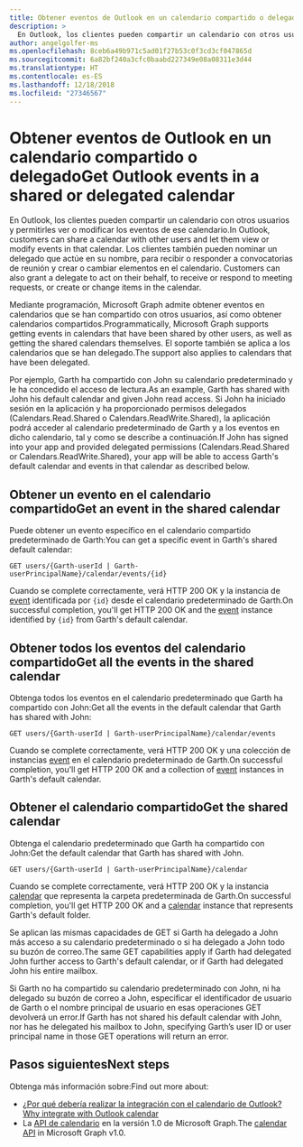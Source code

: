 ```yaml
---
title: Obtener eventos de Outlook en un calendario compartido o delegado
description: >
  En Outlook, los clientes pueden compartir un calendario con otros usuarios y permitirles ver o modificar los eventos de ese calendario. Los clientes también pueden nominar un delegado que actúe en su nombre, para recibir o responder a convocatorias de reunión y crear o cambiar elementos en el calendario.
author: angelgolfer-ms
ms.openlocfilehash: 8ceb6a49b971c5ad01f27b53c0f3cd3cf047865d
ms.sourcegitcommit: 6a82bf240a3cfc0baabd227349e08a08311e3d44
ms.translationtype: HT
ms.contentlocale: es-ES
ms.lasthandoff: 12/18/2018
ms.locfileid: "27346567"
---
```

# <a name="get-outlook-events-in-a-shared-or-delegated-calendar"></a><span data-ttu-id="7d3d6-104">Obtener eventos de Outlook en un calendario compartido o delegado</span><span class="sxs-lookup"><span data-stu-id="7d3d6-104">Get Outlook events in a shared or delegated calendar</span></span>

<span data-ttu-id="7d3d6-105">En Outlook, los clientes pueden compartir un calendario con otros usuarios y permitirles ver o modificar los eventos de ese calendario.</span><span class="sxs-lookup"><span data-stu-id="7d3d6-105">In Outlook, customers can share a calendar with other users and let them view or modify events in that calendar.</span></span> <span data-ttu-id="7d3d6-106">Los clientes también pueden nominar un delegado que actúe en su nombre, para recibir o responder a convocatorias de reunión y crear o cambiar elementos en el calendario.
</span><span class="sxs-lookup"><span data-stu-id="7d3d6-106">Customers can also grant a delegate to act on their  behalf, to receive or respond to meeting requests, or create or change items in the calendar.</span></span>

<span data-ttu-id="7d3d6-107">Mediante programación, Microsoft Graph admite obtener eventos en calendarios que se han compartido con otros usuarios, así como obtener calendarios compartidos.</span><span class="sxs-lookup"><span data-stu-id="7d3d6-107">Programmatically, Microsoft Graph supports getting events in calendars that have been shared by other users, as well as getting the shared calendars themselves.</span></span> <span data-ttu-id="7d3d6-108">El soporte también se aplica a los calendarios que se han delegado.</span><span class="sxs-lookup"><span data-stu-id="7d3d6-108">The support also applies to calendars that have been delegated.</span></span>

<span data-ttu-id="7d3d6-109">Por ejemplo, Garth ha compartido con John su calendario predeterminado y le ha concedido el acceso de lectura.</span><span class="sxs-lookup"><span data-stu-id="7d3d6-109">As an example, Garth has shared with John his default calendar and given John read access.</span></span> <span data-ttu-id="7d3d6-110">Si John ha iniciado sesión en la aplicación y ha proporcionado permisos delegados (Calendars.Read.Shared o Calendars.ReadWrite.Shared), la aplicación podrá acceder al calendario predeterminado de Garth y a los eventos en dicho calendario, tal y como se describe a continuación.</span><span class="sxs-lookup"><span data-stu-id="7d3d6-110">If John has signed into your app and provided delegated permissions (Calendars.Read.Shared or Calendars.ReadWrite.Shared), your app will be able to access Garth's default calendar and events in that calendar as described below.</span></span>

## <a name="get-an-event-in-the-shared-calendar"></a><span data-ttu-id="7d3d6-111">Obtener un evento en el calendario compartido</span><span class="sxs-lookup"><span data-stu-id="7d3d6-111">Get an event in the shared calendar</span></span>

<span data-ttu-id="7d3d6-112">Puede obtener un evento específico en el calendario compartido predeterminado de Garth:</span><span class="sxs-lookup"><span data-stu-id="7d3d6-112">You can get a specific event in Garth's shared default calendar:</span></span>

<!-- { "blockType": "ignored" } -->
```http
GET users/{Garth-userId | Garth-userPrincipalName}/calendar/events/{id}
```

<span data-ttu-id="7d3d6-113">Cuando se complete correctamente, verá HTTP 200 OK y la instancia de [event](/graph/api/resources/event?view=graph-rest-1.0) identificada por `{id}` desde el calendario predeterminado de Garth.</span><span class="sxs-lookup"><span data-stu-id="7d3d6-113">On successful completion, you'll get HTTP 200 OK and the [event](/graph/api/resources/event?view=graph-rest-1.0) instance identified by `{id}` from Garth's default calendar.</span></span>

## <a name="get-all-the-events-in-the-shared-calendar"></a><span data-ttu-id="7d3d6-114">Obtener todos los eventos del calendario compartido</span><span class="sxs-lookup"><span data-stu-id="7d3d6-114">Get all the events in the shared calendar</span></span>

<span data-ttu-id="7d3d6-115">Obtenga todos los eventos en el calendario predeterminado que Garth ha compartido con John:</span><span class="sxs-lookup"><span data-stu-id="7d3d6-115">Get all the events in the default calendar that Garth has shared with John:</span></span>

<!-- { "blockType": "ignored" } -->
```http
GET users/{Garth-userId | Garth-userPrincipalName}/calendar/events
```

<span data-ttu-id="7d3d6-116">Cuando se complete correctamente, verá HTTP 200 OK y una colección de instancias [event](/graph/api/resources/event?view=graph-rest-1.0) en el calendario predeterminado de Garth.</span><span class="sxs-lookup"><span data-stu-id="7d3d6-116">On successful completion, you'll get HTTP 200 OK and a collection of [event](/graph/api/resources/event?view=graph-rest-1.0) instances in Garth's default calendar.</span></span>

## <a name="get-the-shared-calendar"></a><span data-ttu-id="7d3d6-117">Obtener el calendario compartido</span><span class="sxs-lookup"><span data-stu-id="7d3d6-117">Get the shared calendar</span></span>

<span data-ttu-id="7d3d6-118">Obtenga el calendario predeterminado que Garth ha compartido con John:</span><span class="sxs-lookup"><span data-stu-id="7d3d6-118">Get the default calendar that Garth has shared with John.</span></span>

<!-- { "blockType": "ignored" } -->
```http
GET users/{Garth-userId | Garth-userPrincipalName}/calendar
```

<span data-ttu-id="7d3d6-119">Cuando se complete correctamente, verá HTTP 200 OK y la instancia [calendar](/graph/api/resources/calendar?view=graph-rest-1.0) que representa la carpeta predeterminada de Garth.</span><span class="sxs-lookup"><span data-stu-id="7d3d6-119">On successful completion, you'll get HTTP 200 OK and a [calendar](/graph/api/resources/calendar?view=graph-rest-1.0) instance that represents Garth's default folder.</span></span>

<span data-ttu-id="7d3d6-120">Se aplican las mismas capacidades de GET si Garth ha delegado a John más acceso a su calendario predeterminado o si ha delegado a John todo su buzón de correo.</span><span class="sxs-lookup"><span data-stu-id="7d3d6-120">The same GET capabilities apply if Garth had delegated John further access to Garth's default calendar, or if Garth had delegated John his entire mailbox.</span></span>

<span data-ttu-id="7d3d6-121">Si Garth no ha compartido su calendario predeterminado con John, ni ha delegado su buzón de correo a John, especificar el identificador de usuario de Garth o el nombre principal de usuario en esas operaciones GET devolverá un error.</span><span class="sxs-lookup"><span data-stu-id="7d3d6-121">If Garth has not shared his default calendar with John, nor has he delegated his mailbox to John, specifying Garth’s user ID or user principal name in those GET operations will return an error.</span></span> 


## <a name="next-steps"></a><span data-ttu-id="7d3d6-122">Pasos siguientes</span><span class="sxs-lookup"><span data-stu-id="7d3d6-122">Next steps</span></span>

<span data-ttu-id="7d3d6-123">Obtenga más información sobre:</span><span class="sxs-lookup"><span data-stu-id="7d3d6-123">Find out more about:</span></span>

- [<span data-ttu-id="7d3d6-124">¿Por qué debería realizar la integración con el calendario de Outlook?</span><span class="sxs-lookup"><span data-stu-id="7d3d6-124">Why integrate with Outlook calendar</span></span>](outlook-calendar-concept-overview.md)
- <span data-ttu-id="7d3d6-125">La [API de calendario](/graph/api/resources/calendar?view=graph-rest-1.0) en la versión 1.0 de Microsoft Graph.</span><span class="sxs-lookup"><span data-stu-id="7d3d6-125">The [calendar API](/graph/api/resources/calendar?view=graph-rest-1.0) in Microsoft Graph v1.0.</span></span>